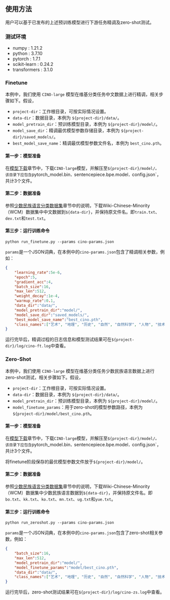 ## 使用方法

用户可以基于已发布的上述预训练模型进行下游任务精调及zero-shot测试。

### 测试环境
- numpy : 1.21.2
- python : 3.7.10
- pytorch : 1.7.1
- scikit-learn : 0.24.2
- transformers : 3.1.0

### Finetune

本例中，我们使用 `CINO-large` 模型在维基分类任务中文数据上进行精调，相关步骤如下。假设，  
- `project-dir`：工作根目录，可按实际情况设置。
- `data-dir`：数据目录，本例为 `${project-dir}/data/`。
- `model_pretrain_dir`：预训练模型目录，本例为 `${project-dir}/model/`。
- `model_save_dir`：精调最优模型参数存储目录，本例为 `${project-dir}/saved_models/`。
- `best_model_save_name`：精调最优模型参数文件名，本例为 `best_cino.pth`。

#### 第一步：模型准备
在[模型下载](#模型下载)章节中，下载`CINO-large`模型，并解压至`${project-dir}/model/。
该目录下应包含`pytorch_model.bin`，`sentencepiece.bpe.model`，`config.json`，共计3个文件。

#### 第二步：数据准备
参照[少数民族语言分类数据集](#少数民族语言分类数据集)章节中的说明，下载Wiki-Chinese-Minority（WCM）数据集中中文数据到`${data-dir}`，并保持原文件名。即`train.txt`、`dev.txt`和`test.txt`。

#### 第三步：运行训练命令
```shell
python run_finetune.py --params cino-params.json
```
`params`是一个JSON词典，在本例中的`cino-params.json`包含了精调相关参数，例如：
```json
{
    "learning_rate":5e-6,
    "epoch":5,
    "gradient_acc":4,
    "batch_size":16,
    "max_len":512,
    "weight_decay":1e-4,
    "warmup_rate":0.1,
    "data_dir":"data/",
    "model_pretrain_dir":"model/", 
    "model_save_dir":"saved_models/",
    "best_model_save_name":"best_cino.pth",
    "class_names":["艺术", "地理", "历史", "自然", "自然科学", "人物", "技术", "教育", "经济", "健康"] 
}
```

运行完毕后，精调过程的日志信息和模型测试结果可在`${project-dir}/log/cino-ft.log`中查看。



### Zero-Shot

本例中，我们使用 `CINO-large` 模型在维基分类任务少数民族语言数据上进行zero-shot测试，相关步骤如下。假设，  
- `project-dir`：工作根目录，可按实际情况设置。
- `data-dir`：数据目录，本例为 `${project-dir}/data/`。
- `model_pretrain_dir`：预训练模型目录，本例为 `${project-dir}/model/`。
- `model_finetune_params`：用于zero-shot的模型参数路径，本例为 `${project-dir}/model/best_cino.pth`。

#### 第一步：模型准备
在[模型下载](#模型下载)章节中，下载`CINO-large`模型，并解压至`${project-dir}/model/。
该目录下应包含`pytorch_model.bin`，`sentencepiece.bpe.model`，`config.json`，共计3个文件。

将finetune阶段保存的最优模型参数文件放于`${project-dir}/model/`。

#### 第二步：数据准备
参照[少数民族语言分类数据集](#少数民族语言分类数据集)章节中的说明，下载Wiki-Chinese-Minority（WCM）数据集中少数民族语言数据到`${data-dir}`，并保持原文件名。即`bo.txt`、`kk.txt`、`ko.txt`、`mn.txt`、`ug.txt`和`yue.txt`。

#### 第三步：运行训练命令
```shell
python run_zeroshot.py --params cino-params.json
```
`params`是一个JSON词典，在本例中的`cino-params.json`包含了zero-shot相关参数，例如：
```json
{
    "batch_size":16,
    "max_len":512,
    "model_pretrain_dir":"model/",
    "model_finetune_params":"model/best_cino.pth",
    "data_dir":"data/",
    "class_names":["艺术", "地理", "历史", "自然", "自然科学", "人物", "技术", "教育", "经济", "健康"] 
}
```

运行完毕后，zero-shot测试结果可在`${project-dir}/log/cino-zs.log`中查看。

